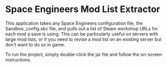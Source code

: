 # Space Engineers Mod List Extractor
This application takes any Space Engineers configuration file, the Sandbox_config.sbc file, and pulls out a list of Steam workshop URLs for each mod a save is using. This can be particularly useful on servers with large mod lists, or if you need to revise a mod list on an existing server but don't want to do so in game.

To run the project, simply double-click the jar file and follow the on-screen instructions.
